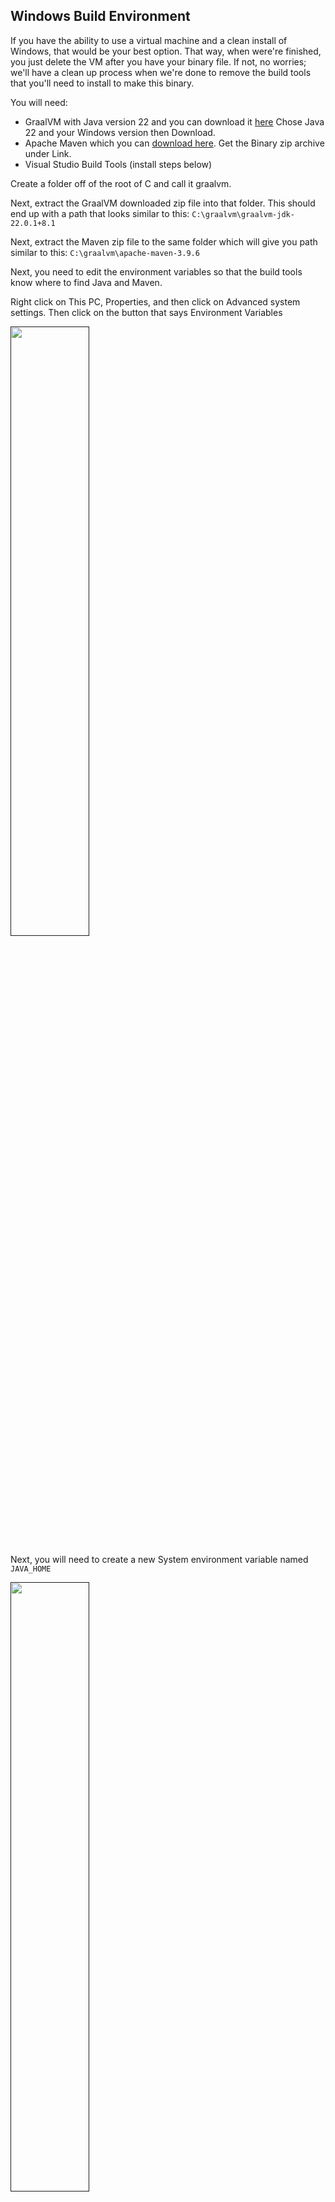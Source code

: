 ## Windows Build Environment

If you have the ability to use a virtual machine and a clean install of Windows, that would be your best option. That
way, when were're finished, you just delete the VM after you have your binary file. If not, no worries; we'll have a
clean up process when we're done to remove the build tools that you'll need to install to make this binary.

You will need:

* GraalVM with Java version 22 and you can download it [here](https://www.graalvm.org/downloads/#)
Chose Java 22 and your Windows version then Download.
* Apache Maven which you can [download here](https://maven.apache.org/download.cgi). Get the Binary zip archive under
  Link.
* Visual Studio Build Tools (install steps below)

Create a folder off of the root of C and call it graalvm.

Next, extract the GraalVM downloaded zip file into that folder. This should end up with a path that looks similar to
this: `C:\graalvm\graalvm-jdk-22.0.1+8.1`

Next, extract the Maven zip file to the same folder which will give you path similar to
this: `C:\graalvm\apache-maven-3.9.6`

Next, you need to edit the environment variables so that the build tools know where to find Java and Maven.

Right click on This PC, Properties, and then click on Advanced system settings. Then click on the button that says
Environment
Variables

[<img src="img/Win1.png" width="50%">]()

Next, you will need to create a new System environment variable named `JAVA_HOME`

[<img src="img/Win21.png" width="50%">]()

The path needs to be the path that you extracted the graalvm zip file and it should look similar to whats in the picture
above.

Next, you need to edit the Path environment variable under System variables by double clicking it, then click New and
add a path to the `bin` folder of both GraalVM and Apache Maven and they should end up looking similar to this:

[<img src="img/Win3.png" width="50%">]()

Keep clicking OK to get out of those windows.

Next, we need to install `winget` which will streamline the install of the remaining tools that we need to install.

Open a Powershell as administrator by tapping the Windows key on your keyboard, then just type in powershell and click
on the Run as Administarator oprion.

[<img src="img/WinGit1.png" width="90%">]()

Once powershell is open, run this:

```bash
Add-AppxPackage -RegisterByFamilyName -MainPackage Microsoft.DesktopAppInstaller_8wekyb3d8bbwe
```

You can close powershell now.

But here's the thing ... I don't know why, but after you run that command, it takes some time for the `winget` program
to actually install, and you won't see anything indicating that it is installing or that it was installed ... you just
have to wait. In my case, I tried opening and re-opening a CMD shell (fastest way to do that is to hold down the Windows
key, press `R` type `cmd` and hit enter) and typing `winget` to see if it was installed but
after several minutes, it wasn't so I just went and did other stuff for a while then came back like 15 minutes later and
opened a `CMD` shell,
typed in `winget` and walla! There it was!

Once that is working, you can install `git` like this:

```bash
winget install --id Git.Git -e --source winget
```

That install you will see happening in real time. Once it's installed, you need to exit out of the cmd shell and open a
new one so that the changes it makes to the path are applied to the active shell.

Once git is installed, we need to install the Visual Studio Tools. Start by installing the installer:

```bash
winget install Microsoft.VisualStudio.2022.BuildTools --exact
```

After that completes, open the installer by tapping the Windows key, then click on the installer.

[<img src="img/WinVS1.png" width="70%">]()

When that opens, click on these items in the order that they are numbered:

[<img src="img/WinVS2.png" width="100%">]()

1) Workloads
2) Desktop Development with C++
3) Make sure all the same boxes are checked and if there are no exact matches, get the latest version of each option
   checked.
4) If your Internet connection is more than 50 megabits, chose `Install While Downloading` if less than that, chose the
   option to download first then install.
5) Click on `Modify`

Go get some coffee ... or water ... nuke some popcorn ... this will take some time.

You will see it downloading ...

[<img src="img/WinVS3.png" width="100%">]()

Then when you see this message

[<img src="img/WinVS4.png" width="100%">]()

You can close the installer.

Now, open a `CMD` window (again, the easiest way to do that is to hold down the Windows key on your keyboard and then
press `R`; then type in `cmd` and hit enter)

Next, create a github folder off the root

```bash
mkdir C:\github
cd C:\github
```

type: `mvn --version` and hit enter. You should see something that looks like this:

[<img src="img/Win4.png" width="100%">]()

Go back to the [Main Instructions](./environment.md) and read from the section entitled **First**
